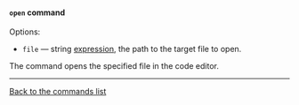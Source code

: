 #### `open` command

Options:

- `file` — string [expression](../../EXPRESSIONS.md), the path to the target file to open.

The command opens the specified file in the code editor.

--- 

[Back to the commands list](../RECIPE.md)